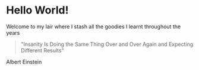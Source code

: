 # Hello World!

Welcome to my lair where I stash all the goodies I learnt throughout the years

> "Insanity Is Doing the Same Thing Over and Over Again and Expecting Different Results" 

Albert Einstein
